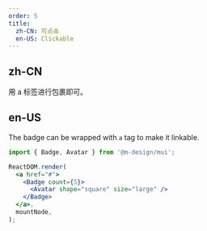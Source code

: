 ```yaml
---
order: 5
title:
  zh-CN: 可点击
  en-US: Clickable
---
```


## zh-CN

用 a 标签进行包裹即可。

## en-US

The badge can be wrapped with `a` tag to make it linkable.

```jsx
import { Badge, Avatar } from '@m-design/mui';

ReactDOM.render(
  <a href="#">
    <Badge count={5}>
      <Avatar shape="square" size="large" />
    </Badge>
  </a>,
  mountNode,
);
```

